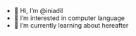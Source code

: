 - 👋 Hi, I’m @iniadil
- 👀 I’m interested in computer language
- 🌱 I’m currently learning about hereafter

<!---
iniadil/iniadil is a ✨ special ✨ repository because its `README.md` (this file) appears on your GitHub profile.
You can click the Preview link to take a look at your changes.
--->
